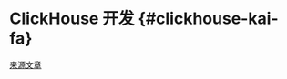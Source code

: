 # ClickHouse 开发 {#clickhouse-kai-fa}

[来源文章](https://clickhouse.com/docs/en/development/) <!--hide-->
